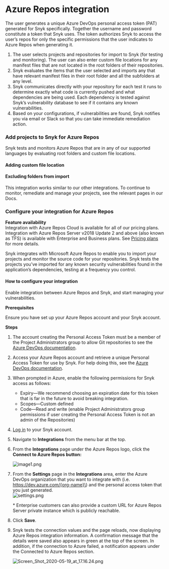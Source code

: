 # Azure Repos integration

The user generates a unique Azure DevOps personal access token \(PAT\) generated for Snyk specifically. Together the username and password constitute a token that Snyk uses. The token authorizes Snyk to access the user’s repos for only the specific permissions that the user indicates to Azure Repos when generating it.

1. The user selects projects and repositories for import to Snyk \(for testing and monitoring\). The user can also enter custom file locations for any manifest files that are not located in the root folders of their repositories.
2. Snyk evaluates the items that the user selected and imports any that have relevant manifest files in their root folder and all the subfolders at any level.
3. Snyk communicates directly with your repository for each test it runs to determine exactly what code is currently pushed and what dependencies are being used. Each dependency is tested against Snyk’s vulnerability database to see if it contains any known vulnerabilities.
4. Based on your configurations, if vulnerabilities are found, Snyk notifies you via email or Slack so that you can take immediate remediation action.

### Add projects to Snyk for Azure Repos

Snyk tests and monitors Azure Repos that are in any of our supported languages by evaluating root folders and custom file locations.

#### Adding custom file location

#### Excluding folders from import

This integration works similar to our other integrations. To continue to monitor, remediate and manage your projects, see the relevant pages in our Docs.

### Configure your integration for Azure Repos

**Feature availability**  
Integration with Azure Repos Cloud is available for all of our pricing plans. Integration with Azure Repos Server v2018 Update 2 and above \(also known as TFS\) is available with Enterprise and Business plans. See [Pricing plans](https://snyk.io/plans/) for more details.

Snyk integrates with Microsoft Azure Repos to enable you to import your projects and monitor the source code for your repositories. Snyk tests the projects you’ve imported for any known security vulnerabilities found in the application’s dependencies, testing at a frequency you control.

#### How to configure your integration

Enable integration between Azure Repos and Snyk, and start managing your vulnerabilities.

**Prerequisites**

Ensure you have set up your Azure Repos account and your Snyk account.

**Steps**

1. The account creating the Personal Access Token must be a member of the Project Administrators group to allow Git repositories to see the  [Azure DevOps documentation](https://docs.microsoft.com/en-us/azure/devops/repos/git/set-git-repository-permissions).
2. Access your Azure Repos account and retrieve a unique Personal Access Token for use by Snyk. For help doing this, see the [Azure DevOps documentation](https://docs.microsoft.com/en-us/azure/devops/organizations/accounts/use-personal-access-tokens-to-authenticate?view=azure-devops).
3. When prompted in Azure, enable the following permissions for Snyk access as follows:
   * Expiry—We recommend choosing an expiration date for this token that is far in the future to avoid breaking integration.
   * Scopes—Custom defined
   * Code—Read and write \(enable Project Administrators group permissions if user creating the Personal Access Token is not an admin of the Repositories\)
4. [Log in](https://app.snyk.io/) to your Snyk account.
5. Navigate to **Integrations** from the menu bar at the top.
6. From the **Integrations** page under the Azure Repos logo, click the **Connect to Azure Repos button:**

   ![image1.png](https://support.snyk.io/hc/article_attachments/360007145058/uuid-759cd7dc-c095-dd7d-22d3-27f842ebd696-en.png)

7. From the **Settings** page in the **Integrations** area, enter the Azure DevOps organization that you want to integrate with \(i.e. https://dev.azure.com/{org-name}\) and the personal access token that you just generated.  
   ![settings.png](https://support.snyk.io/hc/article_attachments/4402466776209/settings.png)

   \* Enterprise customers can also provide a custom URL for Azure Repos Server private instance which is publicly reachable.

8. Click **Save**.
9. Snyk tests the connection values and the page reloads, now displaying Azure Repos integration information. A confirmation message that the details were saved also appears in green at the top of the screen. In addition, if the connection to Azure failed, a notification appears under the Connected to Azure Repos section.

   ![Screen\_Shot\_2020-05-19\_at\_17.16.24.png](https://support.snyk.io/hc/article_attachments/360008505617/Screen_Shot_2020-05-19_at_17.16.24.png)

